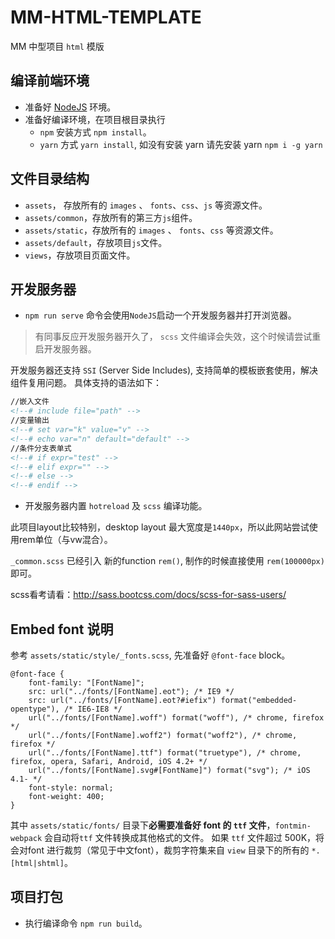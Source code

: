 # MM-HTML-TEMPLATE

MM 中型项目 `html` 模版

## 编译前端环境

- 准备好 [NodeJS](https://nodejs.org/download/release/v15.14.0/node-v15.14.0-x64.msi)  环境。
- 准备好编译环境，在项目根目录执行
  - `npm` 安装方式  `npm install`。
  - `yarn` 方式 `yarn install`, 如没有安装 yarn 请先安装 yarn `npm i -g yarn`

## 文件目录结构

- `assets`， 存放所有的 `images` 、 `fonts`、`css`、`js`  等资源文件。
- `assets/common`，存放所有的第三方`js`组件。
- `assets/static`，存放所有的 `images` 、 `fonts`、`css` 等资源文件。
- `assets/default`，存放项目`js`文件。
- `views`，存放项目页面文件。


## 开发服务器

- `npm run serve` 命令会使用`NodeJS`启动一个开发服务器并打开浏览器。

> 有同事反应开发服务器开久了， `scss` 文件编译会失效，这个时候请尝试重启开发服务器。

开发服务器还支持 `SSI` (Server Side Includes), 支持简单的模板嵌套使用，解决组件复用问题。
具体支持的语法如下：

```html
//嵌入文件
<!--# include file="path" -->
//变量输出
<!--# set var="k" value="v" -->
<!--# echo var="n" default="default" -->
//条件分支表单式
<!--# if expr="test" -->
<!--# elif expr="" -->
<!--# else -->
<!--# endif -->
```

- 开发服务器内置 `hotreload` 及 `scss` 编译功能。

此项目layout比较特别，desktop layout 最大宽度是`1440px`，所以此网站尝试使用rem单位（与vw混合）。

`_common.scss` 已经引入 新的function `rem()`, 制作的时候直接使用 `rem(100000px)` 即可。

scss看考请看：http://sass.bootcss.com/docs/scss-for-sass-users/

## Embed font 说明

参考 `assets/static/style/_fonts.scss`, 先准备好 `@font-face` block。

```
@font-face {
    font-family: "[FontName]";
    src: url("../fonts/[FontName].eot"); /* IE9 */
    src: url("../fonts/[FontName].eot?#iefix") format("embedded-opentype"), /* IE6-IE8 */
    url("../fonts/[FontName].woff") format("woff"), /* chrome, firefox */
    url("../fonts/[FontName].woff2") format("woff2"), /* chrome, firefox */
    url("../fonts/[FontName].ttf") format("truetype"), /* chrome, firefox, opera, Safari, Android, iOS 4.2+ */
    url("../fonts/[FontName].svg#[FontName]") format("svg"); /* iOS 4.1- */
    font-style: normal;
    font-weight: 400;
}
```

其中 `assets/static/fonts/` 目录下**必需要准备好 font 的 `ttf` 文件**，`fontmin-webpack` 会自动将`ttf` 文件转换成其他格式的文件。
如果 `ttf` 文件超过 500K，将会对font 进行裁剪（常见于中文font），裁剪字符集来自 `view` 目录下的所有的 `*.[html|shtml]`。

## 项目打包

- 执行编译命令 `npm run build`。


